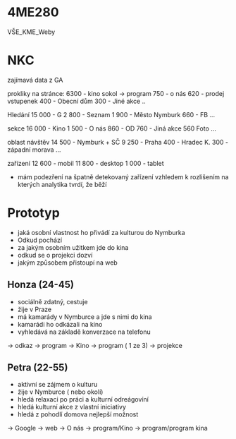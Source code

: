 # 4ME280
VŠE_KME_Weby

# NKC
zajímavá data z GA

prokliky na stránce:
6300 - kino sokol -> program 
750 - o nás
620 - prodej vstupenek
400 - Obecní dům
300 - Jiné akce
..

Hledání
15 000 - G
2 800 - Seznam
1 900 - Město Nymburk
660 - FB
...

sekce
16 000 - Kino
1 500 - O nás
860 - OD
760 - Jiná akce
560 Foto
...

oblast návštěv
14 500 - Nymburk + SČ
9 250 - Praha
400 - Hradec K.
300 - západní morava
...

zařízení
12 600 - mobil
11 800 - desktop
1 000 - tablet
- mám podezření na špatně detekovaný zařízení vzhledem k rozlišením na kterých analytika tvrdí, že běží

# Prototyp

- jaká osobní vlastnost ho přivádí za kulturou do Nymburka
- Odkud pochází
- za jakým osobním užitkem jde do kina
- odkud se o projekci dozví
- jakým způsobem přistoupí na web




## Honza (24-45)

- sociálně zdatný, cestuje
- žije v Praze
- má kamarády v Nymburce a jde s nimi do kina
- kamarádi ho odkázali na kino
- vyhledává na základě konverzace na telefonu

-> odkaz -> program -> Kino -> program ( 1 ze 3) -> projekce

## Petra (22-55)

- aktivní se zájmem o kulturu
- žije v Nymburce ( nebo okolí)
- hledá relaxaci po práci a kulturní odreágovíní
- hledá kulturní akce z vlastní iniciativy
- hledá z pohodlí domova nejlepší možnost

-> Google -> web -> O nás -> program/Kino -> program/program kina
